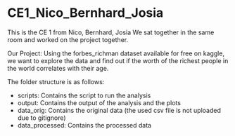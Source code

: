 # CE1_Nico_Bernhard_Josia
This is the CE 1 from Nico, Bernhard, Josia
We sat together in the same room and worked on the project together.

Our Project: Using the forbes_richman dataset available for free on kaggle, we want to explore the data and find out if the worth of the richest people in the world correlates with their age. 

The folder structure is as follows:

- scripts: Contains the script to run the analysis
- output: Contains the output of the analysis and the plots
- data_orig: Contains the original data (the used csv file is not uploaded due to gitignore)
- data_processed: Contains the processed data

